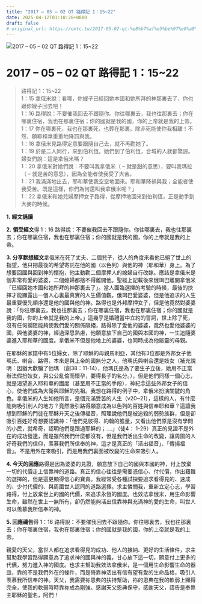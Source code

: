 ```yaml
---
title: "2017 – 05 – 02 QT 路得記 1：15~22"
date: 2025-04-12T01:10:28+0800
draft: false
# original_url: https://cmtc.tw/2017-05-02-qt-%e8%b7%af%e5%be%97%e8%a8%98-1%ef%bc%9a1522
---
```


![2017 – 05 – 02 QT 路得記 1：15\~22](/images/qt.jpg   "2017 – 05 – 02 QT 路得記 1：15\~22")

# 2017 – 05 – 02 QT 路得記 1：15\~22

> 路得記 1：15\~22  
> 1：15 拿俄米說：看哪，你嫂子已經回她本國和她所拜的神那裏去了，你也跟你嫂子回去吧！  
> 1：16 路得說：不要催我回去不跟隨你。你往哪裏去，我也往那裏去；你在哪裏住宿，我也在那裏住宿；你的國就是我的國，你的上帝就是我的上帝。  
> 1：17 你在哪裏死，我也在那裏死，也葬在那裏。除非死能使你我相離！不然，願耶和華重重地降罰與我。  
> 1：18 拿俄米見路得定意要跟隨自己去，就不再勸她了。  
> 1：19 於是二人同行，來到伯利恆。她們到了伯利恆，合城的人就都驚訝。婦女們說：這是拿俄米嗎？  
> 1：20 拿俄米對她們說：不要叫我拿俄米（ – 就是甜的意思），要叫我瑪拉（ – 就是苦的意思），因為全能者使我受了大苦。  
> 1：21 我滿滿地出去，耶和華使我空空地回來。耶和華降禍與我；全能者使我受苦。既是這樣，你們為何還叫我拿俄米呢？」  
> 1：22 拿俄米和她兒婦摩押女子路得，從摩押地回來到伯利恆，正是動手割大麥的時候。

**1.** **經文誦讀**

**2.** **領受經文**得 1：16 路得說：不要催我回去不跟隨你。你往哪裏去，我也往那裏去；你在哪裏住宿，我也在那裏住宿；你的國就是我的國，你的上帝就是我的上帝。

**3. 分享默想經文**拿俄米在死了丈夫、二個兒子，從人的角度來看他已絕了世上的指望，他只把最後的希望寄託在他的國（以色列）與他的神（耶和華）身上。為了想要回國與回到神的懷抱，他主動勸二個摩押人的媳婦自行改嫁。應該是拿俄米是個非常有愛的婆婆，二個媳婦都捨不得離開他。聖經上記載後來俄珥巴離開拿俄米「已經回她本國和她所拜的神那裏去了」。當人面臨選擇的考驗的時候，最後的抉擇才能顯露出一個人心裏最真實的人生價值觀，俄珥巴愛婆婆，但是他追求的人生最重要優先順序還是他的國與他的神。路得也是外邦摩押女子，但是他竟然對婆婆說：「你往哪裏去，我也往那裏去；你在哪裏住宿，我也在那裏住宿；你的國就是我的國，你的上帝就是我的上帝。」這幾乎是婚禮當中立約的誓詞，世上除了死，沒有任何攔阻能夠使我們愛的關係隔絕，路得除了愛他的婆婆，竟然也愛他婆婆的國，與他婆婆的神，經過深思熟慮，他願意放下自己的國與本國的神，一生追隨婆婆進入耶和華的國度。拿俄米不但是他地上的婆婆，也同時成為他屬靈的母親。

在耶穌的家譜中有5位婦女，除了耶穌的母親馬利亞，其他有3位都是外邦女子他瑪氏、喇合、路得，本來是與上帝的國無分之人，他瑪氏與喇合還是妓女（補充說明：因猶大歡騙了他瑪 （創38：11-14），他瑪氏是為了要生子立後，她用不正當辦法假扮妓女，與公公亂倫而懷孕，要得長子的名分。），但是他們同樣一個心志，就是渴望進入耶和華的國度（甚至用不正當的手段），神紀念這些外邦女子的信心，使他們成為大衛與耶穌的先祖。我想在路得的例子中，拿俄米扮演關鍵的角色。拿俄米的人生如他所言，是個充滿受苦的人生（v20\~21），這樣的人，有什麼能夠吸引別人的地方？竟然吸引路得願意成為以色列的百姓與信奉耶和華？這讓我想到耶穌的門徒在耶穌升天之後傳福音，照理說他們是被追殺的弱勢族群，但是卻吸引百姓好奇想要認識神：「他們見彼得、約翰的膽量，又看出他們原是沒有學問的小民，就希奇，認明他們是跟過耶穌的；….」（徒4： 1-29）真正的見證不是外在的成功發達，而是雖然我們什麼都沒有，但是我們活出生命的改變，讓周圍的人好奇我們的信仰，羡慕我們所信奉的神，這才是真正的「活出福音」、「傳揚福音」。不是用外在來吸引，而是用我們裏面被改變的生命來吸引人。

**4. 今天的回應**路得是因為婆婆的見證，願意放下自己的國與本國的神，付上放棄一切的代價走上信靠神的道路。真正的信心往往是需要憑信心、付代價，作出艱難的選擇的，但是這更顯得信心的寶貴。我經常受各種試探要追求看得見的、速成的、少付代價的、與周圍世人認同的道路選擇。求主憐憫我，重新立定心志，學習路得，付上放棄世上的國的代價，來追求永恆的國度。也效法拿俄米，用生命影響生命，雖然在世上一無所有，卻仍然能夠活出信靠神與充滿神的愛的生命，叫世人可以羡慕我所信奉的神。

**5. 回應禱告**得 1：16 路得說：不要催我回去不跟隨你。你往哪裏去，我也往那裏去；你在哪裏住宿，我也在那裏住宿；你的國就是我的國，你的上帝就是我的上帝。

親愛的天父，當世人都在追求看得見的成功、他人的接納、更好的生活條件，求主幫助我學習路得願意為了追求神的國與神的義，甘心放下這一切，願意付上更多的代價，努力進入神的國度。也求主幫助我效法拿俄米，是一個用生命影響生命的器皿，靠的不是我們外在的條件，而是倚靠神活出有信有望有愛的生命品格，吸引人羡慕我所信奉的神。天父，我需要祢恩典的扶持幫助，祢的恩典在我的軟弱上顯得完全，使我的軟弱時時靠祢成為剛強。感謝天父恩典保守，感謝天父，禱告是奉靠主耶穌的聖名，阿們！